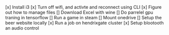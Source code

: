  [x] Install i3
 [x] Turn off wifi, and activte and reconnect using CLI
 [x] Figure out how to manage files 
 [] Download Excel with wine
 [] Do parrelel gpu traning in tensorflow
 [] Run a game in steam
 [] Mount onedrive
 [] Setup the beer website locally
 [x] Run a job on hendrixgate cluster
 [x] Setup blootooth an audio control